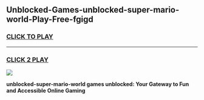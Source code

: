 
## Unblocked-Games-unblocked-super-mario-world-Play-Free-fgigd
<h3>
<a href="https://premium76.site?title=unblocked-super-mario-world&ref=17A">CLICK TO PLAY</a></h3>
<hr>

<h3>
<a href="https://premium76.site?title=unblocked-super-mario-world&ref=17A">CLICK 2 PLAY</a>
  
</h3>

<a href="https://premium76.site?title=unblocked-super-mario-world&ref=17A"><img src="https://clearcache.store/games.png"></a>


**unblocked-super-mario-world games unblocked: Your Gateway to Fun and Accessible Online Gaming**
